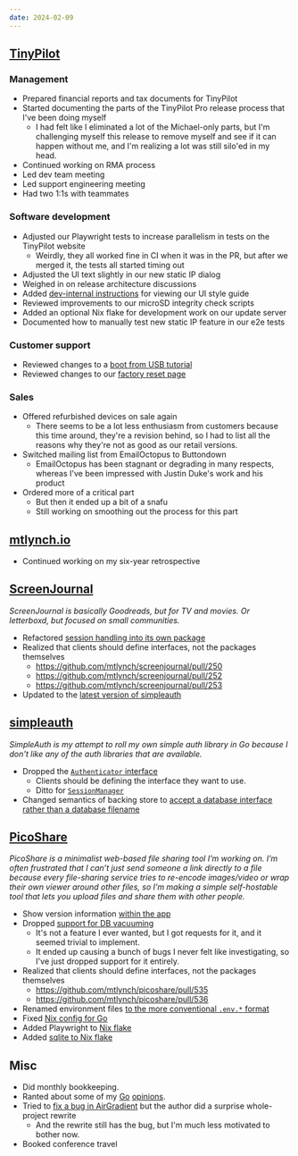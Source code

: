 ```yaml
---
date: 2024-02-09
---
```


## [TinyPilot](https://tinypilotkvm.com)

### Management

- Prepared financial reports and tax documents for TinyPilot
- Started documenting the parts of the TinyPilot Pro release process that I've been doing myself
  - I had felt like I eliminated a lot of the Michael-only parts, but I'm challenging myself this release to remove myself and see if it can happen without me, and I'm realizing a lot was still silo'ed in my head.
- Continued working on RMA process
- Led dev team meeting
- Led support engineering meeting
- Had two 1:1s with teammates

### Software development

- Adjusted our Playwright tests to increase parallelism in tests on the TinyPilot website
  - Weirdly, they all worked fine in CI when it was in the PR, but after we merged it, the tests all started timing out
- Adjusted the UI text slightly in our new static IP dialog
- Weighed in on release architecture discussions
- Added [dev-internal instructions](https://github.com/tiny-pilot/tinypilot/pull/1736) for viewing our UI style guide
- Reviewed improvements to our microSD integrity check scripts
- Added an optional Nix flake for development work on our update server
- Documented how to manually test new static IP feature in our e2e tests

### Customer support

- Reviewed changes to a [boot from USB tutorial](https://tinypilotkvm.com/blog/boot-from-usb)
- Reviewed changes to our [factory reset page](https://tinypilotkvm.com/faq/ssh-credentials)

### Sales

- Offered refurbished devices on sale again
  - There seems to be a lot less enthusiasm from customers because this time around, they're a revision behind, so I had to list all the reasons why they're not as good as our retail versions.
- Switched mailing list from EmailOctopus to Buttondown
  - EmailOctopus has been stagnant or degrading in many respects, whereas I've been impressed with Justin Duke's work and his product
- Ordered more of a critical part
  - But then it ended up a bit of a snafu
  - Still working on smoothing out the process for this part

## [mtlynch.io](https://mtlynch.io)

- Continued working on my six-year retrospective

## [ScreenJournal](https://thescreenjournal.com/)

_ScreenJournal is basically Goodreads, but for TV and movies. Or letterboxd, but focused on small communities._

- Refactored [session handling into its own package](https://github.com/mtlynch/screenjournal/pull/249)
- Realized that clients should define interfaces, not the packages themselves
  - <https://github.com/mtlynch/screenjournal/pull/250>
  - <https://github.com/mtlynch/screenjournal/pull/252>
  - <https://github.com/mtlynch/screenjournal/pull/253>
- Updated to the [latest version of simpleauth](https://github.com/mtlynch/screenjournal/pull/255)

## [simpleauth](https://github.com/mtlynch/simpleauth)

_SimpleAuth is my attempt to roll my own simple auth library in Go because I don't like any of the auth libraries that are available._

- Dropped the [`Authenticator` interface](https://github.com/mtlynch/simpleauth/pull/5)
  - Clients should be defining the interface they want to use.
  - Ditto for [`SessionManager`](https://github.com/mtlynch/simpleauth/pull/7)
- Changed semantics of backing store to [accept a database interface rather than a database filename](https://github.com/mtlynch/simpleauth/pull/8)

## [PicoShare](https://pico.rocks)

_PicoShare is a minimalist web-based file sharing tool I’m working on. I’m often frustrated that I can’t just send someone a link directly to a file because every file-sharing service tries to re-encode images/video or wrap their own viewer around other files, so I’m making a simple self-hostable tool that lets you upload files and share them with other people._

- Show version information [within the app](https://github.com/mtlynch/picoshare/pull/529)
- Dropped [support for DB vacuuming](https://github.com/mtlynch/picoshare/pull/532)
  - It's not a feature I ever wanted, but I got requests for it, and it seemed trivial to implement.
  - It ended up causing a bunch of bugs I never felt like investigating, so I've just dropped support for it entirely.
- Realized that clients should define interfaces, not the packages themselves
  - <https://github.com/mtlynch/picoshare/pull/535>
  - <https://github.com/mtlynch/picoshare/pull/536>
- Renamed environment files [to the more conventional `.env.*` format](https://github.com/mtlynch/picoshare/pull/538)
- Fixed [Nix config for Go](https://github.com/mtlynch/picoshare/pull/530)
- Added Playwright to [Nix flake](https://github.com/mtlynch/picoshare/pull/531)
- Added [sqlite to Nix flake](https://github.com/mtlynch/picoshare/pull/542)

## Misc

- Did monthly bookkeeping.
- Ranted about some of my [Go](https://news.ycombinator.com/item?id=39320170) [opinions](https://news.ycombinator.com/item?id=39320344).
- Tried to [fix a bug in AirGradient](https://github.com/airgradienthq/arduino/pull/45) but the author did a surprise whole-project rewrite
  - And the rewrite still has the bug, but I'm much less motivated to bother now.
- Booked conference travel
